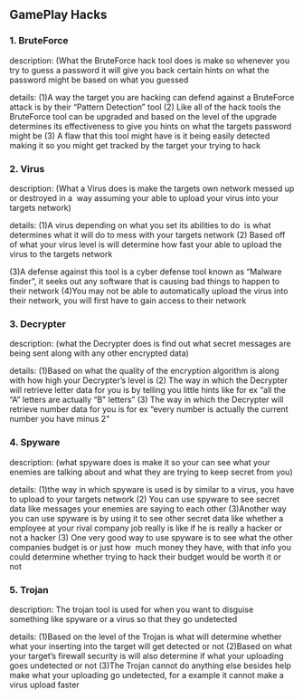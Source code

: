 ## GamePlay Hacks

### 1. BruteForce

description: (What the BruteForce hack tool does is make so whenever you
try to guess a password it will give you back certain hints on what the
password might be based on what you guessed

details: (1)A way the target you are hacking can defend against a
BruteForce attack is by their “Pattern Detection” tool (2) Like all of
the hack tools the BruteForce tool can be upgraded and based on the
level of the upgrade determines its effectiveness to give you hints on
what the targets password might be (3) A flaw that this tool might have
is it being easily detected making it so you might get tracked by the
target your trying to hack

### 2. Virus

description: (What a Virus does is make the targets own network messed
up or destroyed in a  way assuming your able to upload your virus into
your targets network)

details: (1)A virus depending on what you set its abilities to do  is
what determines what it will do to mess with your targets network (2)
Based off of what your virus level is will determine how fast your able
to upload the virus to the targets network 

(3)A defense against this tool is a cyber defense tool known as “Malware
finder”, it seeks out any software that is causing bad things to happen
to their network (4)You may not be able to automatically upload the
virus into their network, you will first have to gain access to their
network

### 3. Decrypter

description: (what the Decrypter does is find out what secret messages
are being sent along with any other encrypted data)

details: (1)Based on what the quality of the encryption algorithm is
along with how high your Decrypter’s level is (2) The way in which the
Decrypter will retrieve letter data for you is by telling you little
hints like for ex “all the “A” letters are actually “B" letters” (3) The
way in which the Decrypter will retrieve number data for you is for ex
“every number is actually the current number you have minus 2"

### 4. Spyware

description: (what spyware does is make it so your can see what your
enemies are talking about and what they are trying to keep secret from
you)

details: (1)the way in which spyware is used is by similar to a virus,
you have to upload to your targets network (2) You can use spyware to
see secret data like messages your enemies are saying to each other
(3)Another way you can use spyware is by using it to see other secret
data like whether a employee at your rival company job really is like if
he is really a hacker or not a hacker (3) One very good way to use
spyware is to see what the other companies budget is or just how  much
money they have, with that info you could determine whether trying to
hack their budget would be worth it or not

### 5. Trojan

description: The trojan tool is used for when you want to disguise
something like spyware or a virus so that they go undetected 

details: (1)Based on the level of the Trojan is what will determine
whether what your inserting into the target will get detected or not
(2)Based on what your target’s firewall security is will also determine
if what your uploading goes undetected or not (3)The Trojan cannot do
anything else besides help make what your uploading go undetected, for a
example it cannot make a virus upload faster
